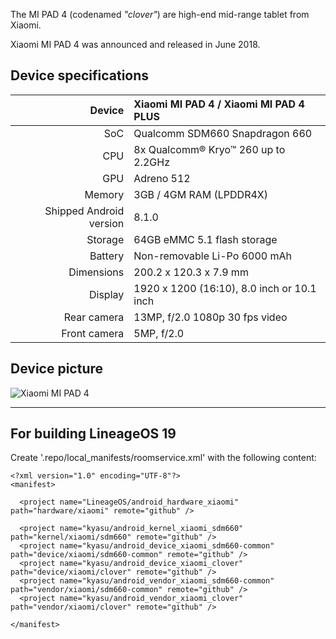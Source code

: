 The MI PAD 4 (codenamed _"clover"_) are high-end mid-range tablet from Xiaomi.

Xiaomi MI PAD 4 was announced and released in June 2018.

## Device specifications

| Device       | Xiaomi MI PAD 4 / Xiaomi MI PAD 4 PLUS          |
| -----------: | :---------------------------------------------- |
| SoC          | Qualcomm SDM660 Snapdragon 660                  |
| CPU          | 8x Qualcomm® Kryo™ 260 up to 2.2GHz             |
| GPU          | Adreno 512                                      |
| Memory       | 3GB / 4GM RAM (LPDDR4X)                         |
| Shipped Android version | 8.1.0                           	 |
| Storage      | 64GB eMMC 5.1 flash storage                     |
| Battery      | Non-removable Li-Po 6000 mAh                    |
| Dimensions   | 200.2 x 120.3 x 7.9 mm                          |
| Display      | 1920 x 1200 (16:10), 8.0 inch  or 10.1 inch     |
| Rear camera | 13MP, f/2.0 1080p 30 fps video|
| Front camera | 5MP, f/2.0|

## Device picture

![Xiaomi MI PAD 4](http://i8.mifile.cn/a1/pms_1529843020.73617168!560x560.jpg)

***

## For building LineageOS 19
Create '.repo/local_manifests/roomservice.xml' with the following content:
```
<?xml version="1.0" encoding="UTF-8"?>
<manifest>

  <project name="LineageOS/android_hardware_xiaomi" path="hardware/xiaomi" remote="github" />

  <project name="kyasu/android_kernel_xiaomi_sdm660" path="kernel/xiaomi/sdm660" remote="github" />
  <project name="kyasu/android_device_xiaomi_sdm660-common" path="device/xiaomi/sdm660-common" remote="github" />
  <project name="kyasu/android_device_xiaomi_clover" path="device/xiaomi/clover" remote="github" />
  <project name="kyasu/android_vendor_xiaomi_sdm660-common" path="vendor/xiaomi/sdm660-common" remote="github" />
  <project name="kyasu/android_vendor_xiaomi_clover" path="vendor/xiaomi/clover" remote="github" />

</manifest>
```
